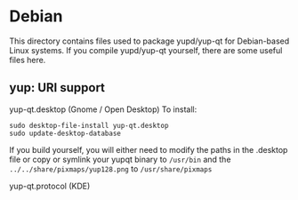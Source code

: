 
Debian
====================
This directory contains files used to package yupd/yup-qt
for Debian-based Linux systems. If you compile yupd/yup-qt yourself, there are some useful files here.

## yup: URI support ##


yup-qt.desktop  (Gnome / Open Desktop)
To install:

	sudo desktop-file-install yup-qt.desktop
	sudo update-desktop-database

If you build yourself, you will either need to modify the paths in
the .desktop file or copy or symlink your yupqt binary to `/usr/bin`
and the `../../share/pixmaps/yup128.png` to `/usr/share/pixmaps`

yup-qt.protocol (KDE)

